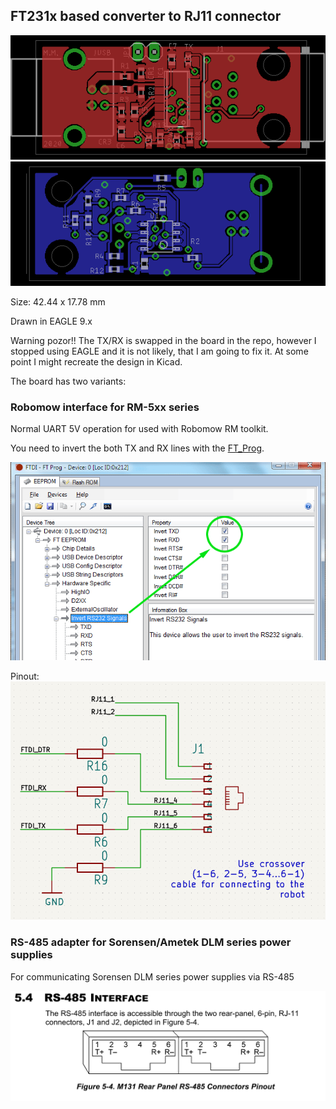 ## FT231x based converter to RJ11 connector

![Board top view](https://raw.githubusercontent.com/martonmiklos/robomow_usb_adapter/master/docs/top.png)
![Board bottom view](https://raw.githubusercontent.com/martonmiklos/robomow_usb_adapter/master/docs/bottom.png)

Size: 42.44 x 17.78 mm

Drawn in EAGLE 9.x

Warning pozor!! The TX/RX is swapped in the board in the repo, however I stopped using EAGLE and it is not likely, that I am going to fix it.
At some point I might recreate the design in Kicad.

The board has two variants:

### Robomow interface for RM-5xx series 

Normal UART 5V operation for used with Robomow RM toolkit.

You need to invert the both TX and RX lines with the [FT_Prog](https://ftdichip.com/utilities/#ft_prog).

![Invert TX RX in FT Prog](https://raw.githubusercontent.com/martonmiklos/robomow_usb_adapter/master/docs/FProg_3.gif)


Pinout:
![Robomow RM series RJ10 pinout](https://raw.githubusercontent.com/martonmiklos/robomow_usb_adapter/master/robomow_pinout.png)

### RS-485 adapter for Sorensen/Ametek DLM series power supplies

For communicating Sorensen DLM series power supplies via RS-485

![Sorensen RS-485 pinout](https://raw.githubusercontent.com/martonmiklos/robomow_usb_adapter/master/sorensen.png)

